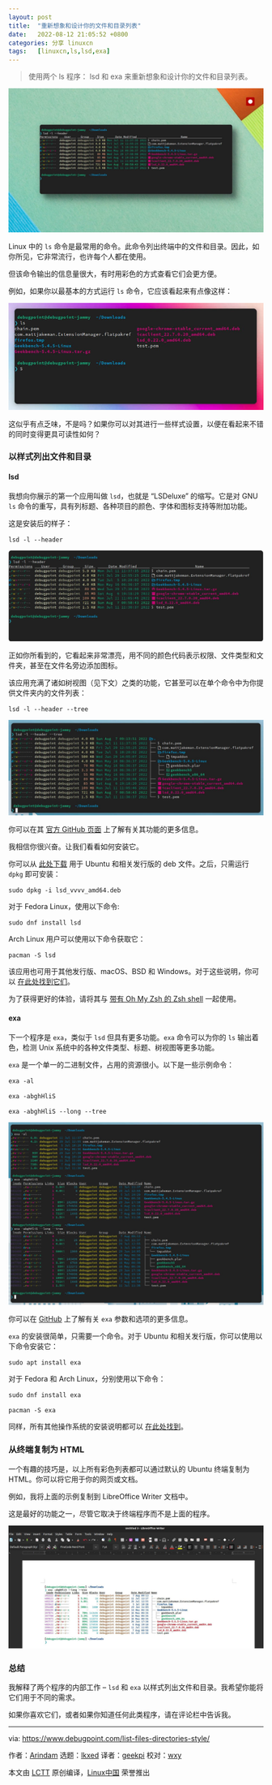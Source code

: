 ```yaml
---
layout: post
title:	"重新想象和设计你的文件和目录列表"
date:	2022-08-12 21:05:52 +0800 
categories:	分享 linuxcn 
tags:	[linuxcn,ls,lsd,exa]
---
```




> 
> 使用两个 ls 程序： lsd 和 exa 来重新想象和设计你的文件和目录列表。
> 
> 
> 


![](/Asserts/Images/album/202208/12/210553bhogk0vh1sk08o9v.jpg)


Linux 中的 `ls` 命令是最常用的命令。此命令列出终端中的文件和目录。因此，如你所见，它非常流行，也许每个人都在使用。


但该命令输出的信息量很大，有时用彩色的方式查看它们会更方便。


例如，如果你以最基本的方式运行 `ls` 命令，它应该看起来有点像这样：


![The default list files and directories view via ls command](/Asserts/Images/album/202208/12/210553v0h37wng7ng7cu3u.jpg)


这似乎有点乏味，不是吗？如果你可以对其进行一些样式设置，以便在看起来不错的同时变得更具可读性如何？


### 以样式列出文件和目录


#### lsd


我想向你展示的第一个应用叫做 `lsd`，也就是 “LSDeluxe” 的缩写。它是对 GNU `ls` 命令的重写，具有列标题、各种项目的颜色、字体和图标支持等附加功能。


这是安装后的样子：



```
lsd -l --header

```

![lsd command showing list of files](/Asserts/Images/album/202208/12/210554h4uiuuf2n3szfwuu.jpg)


正如你所看到的，它看起来非常漂亮，用不同的颜色代码表示权限、文件类型和文件夹，甚至在文件名旁边添加图标。


该应用充满了诸如树视图（见下文）之类的功能，它甚至可以在单个命令中为你提供文件夹内的文件列表：



```
lsd -l --header --tree

```

![lsd command showing a tree view](/Asserts/Images/album/202208/12/210555ckokm2kskkcdnzkj.jpg)


你可以在其 [官方 GitHub 页面](https://github.com/Peltoche/lsd) 上了解有关其功能的更多信息。


我相信你很兴奋。让我们看看如何安装它。


你可以从 [此处下载](https://github.com/Peltoche/lsd/releases) 用于 Ubuntu 和相关发行版的 deb 文件。之后，只需运行 `dpkg` 即可安装：



```
sudo dpkg -i lsd_vvvv_amd64.deb

```

对于 Fedora Linux，使用以下命令:



```
sudo dnf install lsd

```

Arch Linux 用户可以使用以下命令获取它：



```
pacman -S lsd

```

该应用也可用于其他发行版、macOS、BSD 和 Windows。对于这些说明，你可以 [在此处找到它们](https://github.com/Peltoche/lsd#installation)。


为了获得更好的体验，请将其与 [带有 Oh My Zsh 的 Zsh shell](https://www.debugpoint.com/install-use-zsh/) 一起使用。


#### exa


下一个程序是 `exa`，类似于 `lsd` 但具有更多功能。`exa` 命令可以为你的 `ls` 输出着色，检测 Unix 系统中的各种文件类型、标题、树视图等更多功能。


`exa` 是一个单一的二进制文件，占用的资源很小。以下是一些示例命令：



```
exa -al

```


```
exa -abghHliS

```


```
exa -abghHliS --long --tree

```

![Various exa commands](/Asserts/Images/album/202208/12/210556aefyxkuwow00xa10.jpg)


你可以在 [GitHub](https://github.com/ogham/exa#command-line-options) 上了解有关 `exa` 参数和选项的更多信息。


`exa` 的安装很简单，只需要一个命令。对于 Ubuntu 和相关发行版，你可以使用以下命令安装它：



```
sudo apt install exa

```

对于 Fedora 和 Arch Linux，分别使用以下命令：



```
sudo dnf install exa

```


```
pacman -S exa

```

同样，所有其他操作系统的安装说明都可以 [在此处找到](https://github.com/ogham/exa#installation)。


### 从终端复制为 HTML


一个有趣的技巧是，以上所有彩色列表都可以通过默认的 Ubuntu 终端复制为 HTML。你可以将它用于你的网页或文档。


例如，我将上面的示例复制到 LibreOffice Writer 文档中。


这是最好的功能之一，尽管它取决于终端程序而不是上面的程序。


![Exporting the command output as HTML](/Asserts/Images/album/202208/12/210556hyhhlveuv4rcgphh.jpg)


### 总结


我解释了两个程序的内部工作 – `lsd` 和 `exa` 以样式列出文件和目录。我希望你能将它们用于不同的需求。


如果你喜欢它们，或者如果你知道任何此类程序，请在评论栏中告诉我。




---


via: <https://www.debugpoint.com/list-files-directories-style/>


作者：[Arindam](https://www.debugpoint.com/author/admin1/) 选题：[lkxed](https://github.com/lkxed) 译者：[geekpi](https://github.com/geekpi) 校对：[wxy](https://github.com/wxy)


本文由 [LCTT](https://github.com/LCTT/TranslateProject) 原创编译，[Linux中国](https://linux.cn/) 荣誉推出
